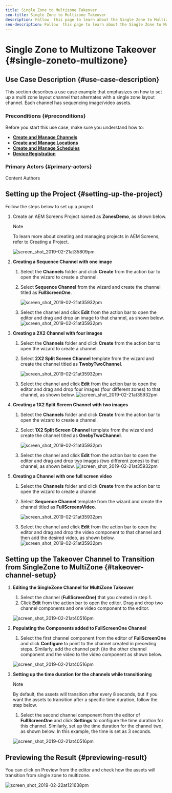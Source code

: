 ```yaml
---
title: Single Zone to Multizone Takeover
seo-title: Single Zone to Multizone Takeover
description: Follow  this page to learn about the Single Zone to Multizone Takeover in an AEM Screens project.  
seo-description: Follow  this page to learn about the Single Zone to Multizone Takeover in an AEM Screens project.    
---
```


# Single Zone to Multizone Takeover {#single-zoneto-multizone}

## Use Case Description {#use-case-description}

This section describes a use case example that emphasizes on how to set up a multi zone layout channel that alternates with a single zone layout channel. Each channel has sequencing image/video assets.

### Preconditions {#preconditions}

Before you start this use case, make sure you understand how to:

* **[Create and Manage Channels](/help/screens/managing-channels.md)**
* **[Create and Manage Locations](/help/screens/managing-locations.md)**
* **[Create and Manage Schedules](/help/screens/managing-schedules.md)**
* **[Device Registration](/help/screens/device-registration.md)**

### Primary Actors {#primary-actors}

Content Authors

## Setting up the Project {#setting-up-the-project}

Follow the steps below to set up a project

1. Create an AEM Screens Project named as **ZonesDemo**, as shown below.


   >[!NOTE]
   >
   >To learn more about creating and managing projects in AEM Screens, refer to Creating a Project.

   ![screen_shot_2019-02-21at35809pm](assets/SZtoMZ1.png)

1. **Creating a Sequence Channel with one image**

    1. Select the **Channels** folder and click **Create** from the action bar to open the wizard to create a channel.
    1. Select **Sequence Channel** from the wizard and create the channel titled as **FullScreenOne**.

       ![screen_shot_2019-02-21at35932pm](assets/SZtoMZ2.png)
    1. Select the channel and click **Edit** from the action bar to open the editor and drag and drop an image to that channel, as shown below.
        ![screen_shot_2019-02-21at35932pm](assets/SZtoMZ3.png)

1. **Creating a 2X2 Channel with four images**

    1. Select the **Channels** folder and click **Create** from the action bar to open the wizard to create a channel.

    1. Select **2X2 Split Screen Channel** template from the wizard and create the channel titled as **TwobyTwoChannel**.

       ![screen_shot_2019-02-21at35932pm](assets/SZtoMZ4.png)
    1. Select the channel and click **Edit** from the action bar to open the editor and drag and drop four images (four different zones) to that channel, as shown below.
        ![screen_shot_2019-02-21at35932pm](assets/SZtoMZ5.png)

1. **Creating a 1X2 Split Screen Channel with two images**

    1. Select the **Channels** folder and click **Create** from the action bar to open the wizard to create a channel.

    1. Select **1X2 Split Screen Channel** template from the wizard and create the channel titled as **OnebyTwoChannel**.

       ![screen_shot_2019-02-21at35932pm](assets/SZtoMZ6.png)
    1. Select the channel and click **Edit** from the action bar to open the editor and drag and drop two images (two different zones) to that channel, as shown below.
        ![screen_shot_2019-02-21at35932pm](assets/SZtoMZ7.png)

1. **Creating a Channel with one full screen video**

    1. Select the **Channels** folder and click **Create** from the action bar to open the wizard to create a channel.

    1. Select **Sequence Channel** template from the wizard and create the channel titled as **FullScreensVideo**.

       ![screen_shot_2019-02-21at35932pm](assets/SZtoMZ8.png)
    1. Select the channel and click **Edit** from the action bar to open the editor and drag and drop the video component to that channel and then add the desired video, as shown below.
        ![screen_shot_2019-02-21at35932pm](assets/SZtoMZ9.png)

## Setting up the Takeover Channel to Transition from SingleZone to MultiZone {#takeover-channel-setup}

1. **Editing the SingleZone Channel for MultiZone Takeover**

    1. Select the channel (**FullScreenOne)** that you created in step 1.
    1. Click **Edit** from the action bar to open the editor. Drag and drop two channel components and one video component to the editor.

   ![screen_shot_2019-02-21at40516pm](assets/SZtoMZ10.png)

1. **Populating the Components added to FullScreenOne Channel**

     1. Select the first channel component from the editor of **FullScreenOne** and click **Configure** to point to the channel created in preceding steps. Similarly, add the channel path ()to the other channel component and the video to the video component as shown below.

   ![screen_shot_2019-02-21at40516pm](assets/SZ_MZvideo1.gif)

1. **Setting up the time duration for the channels while transitioning**

   >[!NOTE]
   >
   >By default, the assets will transition after every 8 seconds, but if you want the assets to transition after a specific time duration, follow the step below.

   1. Select the second channel component from the editor of **FullScreenOne** and click **Settings** to configure the time duration for this channel. Similarly, set up the time duration for the channel two, as shown below.
   In this example, the time is set as 3 seconds.

   ![screen_shot_2019-02-21at40516pm](assets/SZ_MZvideo2.gif)

## Previewing the Result {#previewing-result}

You can click on Preview from the editor and check how the assets will transition from single zone to multizone.

 ![screen_shot_2019-02-22at121638pm](assets/SZ_MZvideo2.gif)

